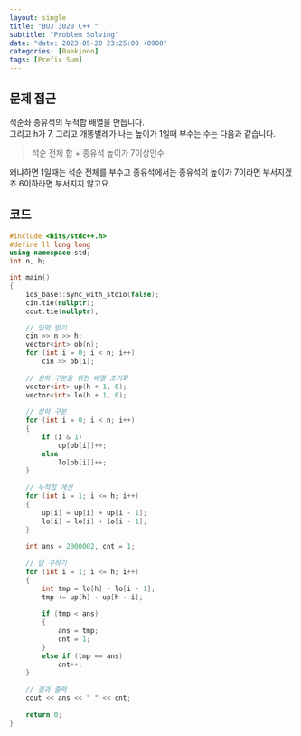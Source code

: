 ```yaml
---
layout: single
title: "BOJ 3020 C++ "
subtitle: "Problem Solving"
date: "date: 2023-05-20 23:25:00 +0900"
categories: [Baekjoon]
tags: [Prefix Sum]
---
```

## 문제 접근
석순솨 종유석의 누적합 배열을 만듭니다.  
그리고 h가 7, 그리고 개똥벌레가 나는 높이가 1일때 부수는 수는 다음과 같습니다.
>석순 전체 합 + 종유석 높이가 7이상인수

왜냐하면 1일때는 석순 전체를 부수고 종유석에서는 종유석의 높이가 7이라면 부서지겠죠 6이하라면 부서지지 않고요.

## 코드
```c++
#include <bits/stdc++.h> 
#define ll long long
using namespace std;
int n, h;

int main()
{
    ios_base::sync_with_stdio(false);
    cin.tie(nullptr);
    cout.tie(nullptr);

    // 입력 받기
    cin >> n >> h;
    vector<int> ob(n);
    for (int i = 0; i < n; i++)
        cin >> ob[i];
    
    // 상하 구분을 위한 배열 초기화
    vector<int> up(h + 1, 0);
    vector<int> lo(h + 1, 0);
    
    // 상하 구분
    for (int i = 0; i < n; i++)
    {
        if (i & 1)
            up[ob[i]]++;
        else
            lo[ob[i]]++;
    }
    
    // 누적합 계산
    for (int i = 1; i <= h; i++)
    {
        up[i] = up[i] + up[i - 1];
        lo[i] = lo[i] + lo[i - 1];
    }
    
    int ans = 2000002, cnt = 1;
    
    // 답 구하기
    for (int i = 1; i <= h; i++)
    {
        int tmp = lo[h] - lo[i - 1];
        tmp += up[h] - up[h - i];
        
        if (tmp < ans)
        {
            ans = tmp;
            cnt = 1;
        }
        else if (tmp == ans)
            cnt++;
    }
    
    // 결과 출력
    cout << ans << " " << cnt;
    
    return 0;
}

```